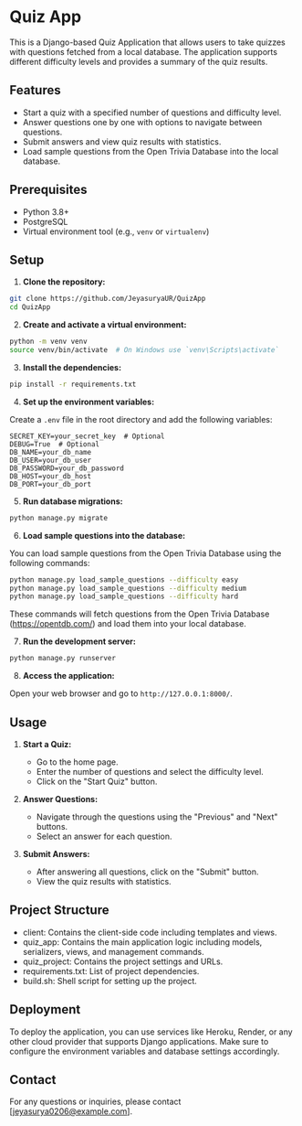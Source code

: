 # Quiz App

This is a Django-based Quiz Application that allows users to take quizzes with questions fetched from a local database. The application supports different difficulty levels and provides a summary of the quiz results.

## Features

- Start a quiz with a specified number of questions and difficulty level.
- Answer questions one by one with options to navigate between questions.
- Submit answers and view quiz results with statistics.
- Load sample questions from the Open Trivia Database into the local database.

## Prerequisites

- Python 3.8+
- PostgreSQL
- Virtual environment tool (e.g., `venv` or `virtualenv`)

## Setup

1. **Clone the repository:**

```sh
git clone https://github.com/JeyasuryaUR/QuizApp
cd QuizApp
```

2. **Create and activate a virtual environment:**

```sh
python -m venv venv
source venv/bin/activate  # On Windows use `venv\Scripts\activate`
```

3. **Install the dependencies:**

```sh
pip install -r requirements.txt
```

4. **Set up the environment variables:**

Create a `.env` file in the root directory and add the following variables:

```
SECRET_KEY=your_secret_key  # Optional
DEBUG=True  # Optional
DB_NAME=your_db_name
DB_USER=your_db_user
DB_PASSWORD=your_db_password
DB_HOST=your_db_host 
DB_PORT=your_db_port
```

5. **Run database migrations:**

```sh
python manage.py migrate
```

6. **Load sample questions into the database:**

You can load sample questions from the Open Trivia Database using the following commands:

```sh
python manage.py load_sample_questions --difficulty easy
python manage.py load_sample_questions --difficulty medium
python manage.py load_sample_questions --difficulty hard
```

These commands will fetch questions from the Open Trivia Database (https://opentdb.com/) and load them into your local database.

7. **Run the development server:**

```sh
python manage.py runserver
```

8. **Access the application:**

Open your web browser and go to `http://127.0.0.1:8000/`.

## Usage

1. **Start a Quiz:**

   - Go to the home page.
   - Enter the number of questions and select the difficulty level.
   - Click on the "Start Quiz" button.

2. **Answer Questions:**

   - Navigate through the questions using the "Previous" and "Next" buttons.
   - Select an answer for each question.

3. **Submit Answers:**

   - After answering all questions, click on the "Submit" button.
   - View the quiz results with statistics.

## Project Structure

- client: Contains the client-side code including templates and views.
- quiz_app: Contains the main application logic including models, serializers, views, and management commands.
- quiz_project: Contains the project settings and URLs.
- requirements.txt: List of project dependencies.
- build.sh: Shell script for setting up the project.

## Deployment

To deploy the application, you can use services like Heroku, Render, or any other cloud provider that supports Django applications. Make sure to configure the environment variables and database settings accordingly.

## Contact

For any questions or inquiries, please contact [jeyasurya0206@example.com].
